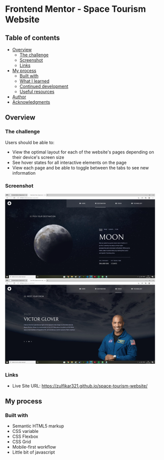# Frontend Mentor - Space Tourism Website

## Table of contents

- [Overview](#overview)
  - [The challenge](#the-challenge)
  - [Screenshot](#screenshot)
  - [Links](#links)
- [My process](#my-process)
  - [Built with](#built-with)
  - [What I learned](#what-i-learned)
  - [Continued development](#continued-development)
  - [Useful resources](#useful-resources)
- [Author](#author)
- [Acknowledgments](#acknowledgments)

## Overview

### The challenge

Users should be able to:

- View the optimal layout for each of the website's pages depending on their device's screen size
- See hover states for all interactive elements on the page
- View each page and be able to toggle between the tabs to see new information

### Screenshot
![Space-tourism-website1](https://github.com/zulfikar321/space-tourism-website/blob/main/ss1.png?raw=true)
![Space-tourism-website2](https://github.com/zulfikar321/space-tourism-website/blob/main/ss2.png?raw=true)



### Links

- Live Site URL: https://zulfikar321.github.io/space-tourism-website/

## My process

### Built with

- Semantic HTML5 markup
- CSS variable
- CSS Flexbox
- CSS Grid
- Mobile-first workflow
- Little bit of javascript
